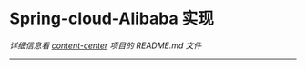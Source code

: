 # Spring-cloud-Alibaba 实现
*详细信息看 [content-center](https://github.com/oysq/content-center) 项目的 README.md 文件*
________